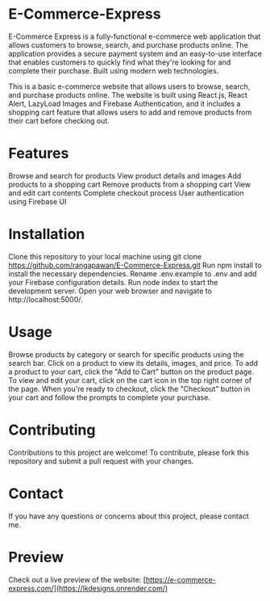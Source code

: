 # E-Commerce-Express

E-Commerce Express is a fully-functional e-commerce web application that allows customers to browse, search, and purchase products online. The application provides a secure payment system and an easy-to-use interface that enables customers to quickly find what they're looking for and complete their purchase. Built using modern web technologies.

This is a basic e-commerce website that allows users to browse, search, and purchase products online. The website is built using React.js, React Alert, LazyLoad Images and Firebase Authentication, and it includes a shopping cart feature that allows users to add and remove products from their cart before checking out.

# Features
Browse and search for products
View product details and images
Add products to a shopping cart
Remove products from a shopping cart
View and edit cart contents
Complete checkout process
User authentication using Firebase UI

# Installation
Clone this repository to your local machine using git clone https://github.com/rangapawan/E-Commerce-Express.git
Run npm install to install the necessary dependencies.
Rename .env.example to .env and add your Firebase configuration details.
Run node index to start the development server.
Open your web browser and navigate to http://localhost:5000/.

# Usage
Browse products by category or search for specific products using the search bar.
Click on a product to view its details, images, and price.
To add a product to your cart, click the "Add to Cart" button on the product page.
To view and edit your cart, click on the cart icon in the top right corner of the page.
When you're ready to checkout, click the "Checkout" button in your cart and follow the prompts to complete your purchase.

# Contributing
Contributions to this project are welcome! To contribute, please fork this repository and submit a pull request with your changes.

# Contact
If you have any questions or concerns about this project, please contact me.

# Preview

Check out a live preview of the website: [https://e-commerce-express.com/](https://lkdesigns.onrender.com/)


